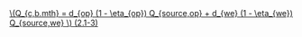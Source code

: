 <!--Open in current window ver. -->
<a href="/eco2_guide_center/1.%20ECO2%20Logic%20Guide/Hee1_Equation_List.html" class="equation-link">
  \(Q_{c,b.mth} = d_{op} (1 - \eta_{op}) Q_{source,op} + d_{we} (1 - \eta_{we}) Q_{source,we} \)  <span class="eq-number">(2.1-3)</span>
</a>